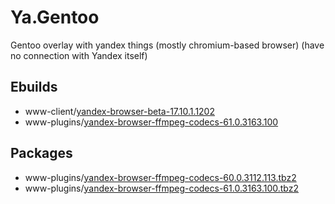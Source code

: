 # Ya.Gentoo
Gentoo overlay with yandex things (mostly chromium-based browser) (have no connection with Yandex itself)

## Ebuilds

* www-client/[yandex-browser-beta-17.10.1.1202](www-client/yandex-browser-beta/yandex-browser-beta-17.10.1.1202_p1.ebuild)
* www-plugins/[yandex-browser-ffmpeg-codecs-61.0.3163.100](www-plugins/yandex-browser-ffmpeg-codecs/yandex-browser-ffmpeg-codecs-61.0.3163.100.ebuild)

## Packages

* www-plugins/[yandex-browser-ffmpeg-codecs-60.0.3112.113.tbz2](http://gpo.al54.tk/gentoo-packages/www-plugins/yandex-browser-ffmpeg-codecs-60.0.3112.113.tbz2)
* www-plugins/[yandex-browser-ffmpeg-codecs-61.0.3163.100.tbz2](http://gpo.al54.tk/gentoo-packages/www-plugins/yandex-browser-ffmpeg-codecs-61.0.3163.100.tbz2)

